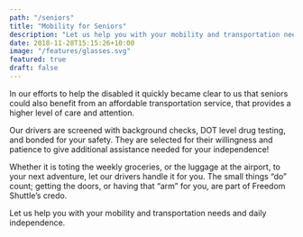 ```yaml
---
path: "/seniors"
title: "Mobility for Seniors"
description: "Let us help you with your mobility and transportation needs."
date: 2018-11-28T15:15:26+10:00
image: "/features/glasses.svg"
featured: true
draft: false
---
```


In our efforts to help the disabled it quickly became clear to us that seniors could also benefit from an affordable transportation service, that provides a higher level of care and attention.

Our drivers are screened with background checks, DOT level drug testing, and bonded for your safety. They are selected for their willingness and patience to give additional assistance needed for your independence!

Whether it is toting the weekly groceries, or the luggage at the airport, to your next adventure, let our drivers handle it for you. The small things “do” count; getting the doors, or having that “arm” for you, are part of Freedom Shuttle’s credo.

Let us help you with your mobility and transportation needs and daily independence.
